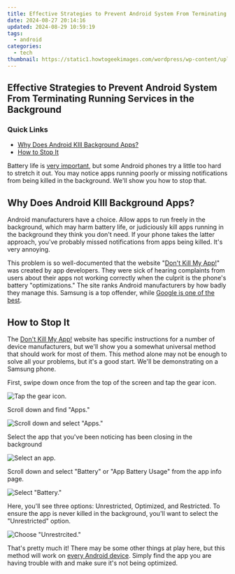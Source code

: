 ```yaml
---
title: Effective Strategies to Prevent Android System From Terminating Running Services in the Background
date: 2024-08-27 20:14:16
updated: 2024-08-29 10:59:19
tags:
  - android
categories:
  - tech
thumbnail: https://static1.howtogeekimages.com/wordpress/wp-content/uploads/2022/02/5f081a11.jpg
---
```


## Effective Strategies to Prevent Android System From Terminating Running Services in the Background

### Quick Links

* [Why Does Android KIll Background Apps?](https://youtube-tips.techidaily.com/024-approved-navigating-youtubes-tagging-system-tips-for-finding-prime-video-labels/)
* [How to Stop It](https://extra-approaches.techidaily.com/updated-revealing-graphic-excellence-our-top-10-design-tool-list/)

 Battery life is [very important](https://apple-account.techidaily.com/troubleshooting-error-connecting-to-the-apple-id-server-on-iphone-6-by-drfone-ios/), but some Android phones try a little too hard to stretch it out. You may notice apps running poorly or missing notifications from being killed in the background. We'll show you how to stop that.

##  Why Does Android KIll Background Apps?

 Android manufacturers have a choice. Allow apps to run freely in the background, which may harm battery life, or judiciously kill apps running in the background they think you don't need. If your phone takes the latter approach, you've probably missed notifications from apps being killed. It's very annoying.

 This problem is so well-documented that the website "[Don't Kill My App!](https://dontkillmyapp.com/)" was created by app developers. They were sick of hearing complaints from users about their apps not working correctly when the culprit is the phone's battery "optimizations." The site ranks Android manufacturers by how badly they manage this. Samsung is a top offender, while [Google is one of the best](https://www.reviewgeek.com/95130/pixel-phones-could-see-battery-health-improvements-with-android-12/).

##  How to Stop It

 The [Don't Kill My App!](https://dontkillmyapp.com/) website has specific instructions for a number of device manufacturers, but we'll show you a somewhat universal method that should work for most of them. This method alone may not be enough to solve all your problems, but it's a good start. We'll be demonstrating on a Samsung phone.

 First, swipe down once from the top of the screen and tap the gear icon.

![Tap the gear icon.](https://static1.howtogeekimages.com/wordpress/wp-content/uploads/2023/08/screenshot_20230824_104744_one-ui-home.jpg) 

 Scroll down and find "Apps."

![Scroll down and select "Apps."](https://static1.howtogeekimages.com/wordpress/wp-content/uploads/2023/08/screenshot_20230824_104808_settings.jpg) 

 Select the app that you've been noticing has been closing in the background

![Select an app.](https://static1.howtogeekimages.com/wordpress/wp-content/uploads/2023/08/screenshot_20230824_105915_settings.jpg) 

 Scroll down and select "Battery" or "App Battery Usage" from the app info page.

![Select "Battery."](https://static1.howtogeekimages.com/wordpress/wp-content/uploads/2023/08/screenshot_20230824_105924_settings.jpg) 

 Here, you'll see three options: Unrestricted, Optimized, and Restricted. To ensure the app is never killed in the background, you'll want to select the "Unrestricted" option.

![Choose "Unrestrcited."](https://static1.howtogeekimages.com/wordpress/wp-content/uploads/2023/08/screenshot_20230824_105749_settings.jpg) 

 That's pretty much it! There may be some other things at play here, but this method will work on [every Android device](https://twitter-videos.techidaily.com/hot-takes-highlight-twitters-trending-topics-for-2024/). Simply find the app you are having trouble with and make sure it's not being optimized.

<ins class="adsbygoogle"
     style="display:block"
     data-ad-format="autorelaxed"
     data-ad-client="ca-pub-7571918770474297"
     data-ad-slot="1223367746"></ins>



<ins class="adsbygoogle"
     style="display:block"
     data-ad-client="ca-pub-7571918770474297"
     data-ad-slot="8358498916"
     data-ad-format="auto"
     data-full-width-responsive="true"></ins>
